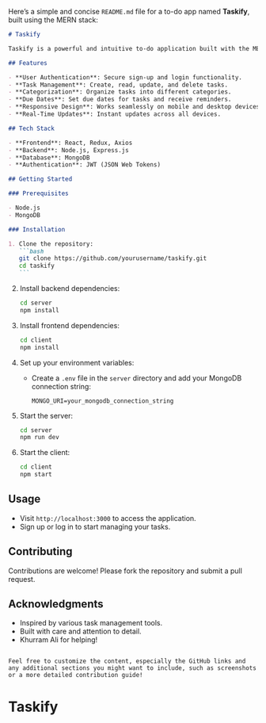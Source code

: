 Here’s a simple and concise `README.md` file for a to-do app named **Taskify**, built using the MERN stack:

````markdown
# Taskify

Taskify is a powerful and intuitive to-do application built with the MERN (MongoDB, Express.js, React, Node.js) stack. It helps users manage their tasks efficiently and improve productivity with its user-friendly interface.

## Features

- **User Authentication**: Secure sign-up and login functionality.
- **Task Management**: Create, read, update, and delete tasks.
- **Categorization**: Organize tasks into different categories.
- **Due Dates**: Set due dates for tasks and receive reminders.
- **Responsive Design**: Works seamlessly on mobile and desktop devices.
- **Real-Time Updates**: Instant updates across all devices.

## Tech Stack

- **Frontend**: React, Redux, Axios
- **Backend**: Node.js, Express.js
- **Database**: MongoDB
- **Authentication**: JWT (JSON Web Tokens)

## Getting Started

### Prerequisites

- Node.js
- MongoDB

### Installation

1. Clone the repository:
   ```bash
   git clone https://github.com/yourusername/taskify.git
   cd taskify
   ```
````

2. Install backend dependencies:

   ```bash
   cd server
   npm install
   ```

3. Install frontend dependencies:

   ```bash
   cd client
   npm install
   ```

4. Set up your environment variables:

   - Create a `.env` file in the `server` directory and add your MongoDB connection string:
     ```
     MONGO_URI=your_mongodb_connection_string
     ```

5. Start the server:

   ```bash
   cd server
   npm run dev
   ```

6. Start the client:
   ```bash
   cd client
   npm start
   ```

## Usage

- Visit `http://localhost:3000` to access the application.
- Sign up or log in to start managing your tasks.

## Contributing

Contributions are welcome! Please fork the repository and submit a pull request.

## Acknowledgments

- Inspired by various task management tools.
- Built with care and attention to detail.
- Khurram Ali for helping!

```

Feel free to customize the content, especially the GitHub links and any additional sections you might want to include, such as screenshots or a more detailed contribution guide!
```

# Taskify
